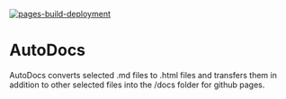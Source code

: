 [![pages-build-deployment](https://github.com/J0J0HA/test/actions/workflows/pages/pages-build-deployment/badge.svg)](https://github.com/J0J0HA/test/actions/workflows/pages/pages-build-deployment)

# AutoDocs
AutoDocs converts selected .md files to .html files and transfers them in addition to other selected files into the /docs folder for github pages.
